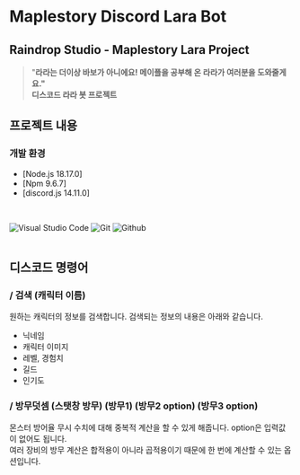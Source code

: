 # Maplestory Discord Lara Bot

<div align="center">
</div>

## Raindrop Studio - Maplestory Lara Project
> "**라라는 더이상 바보가 아니에요! 메이플을 공부해 온 라라가 여러분을 도와줄게요."** <br/> **디스코드 라라 봇 프로젝트**
## 프로젝트 내용
### 개발 환경
- [Node.js 18.17.0]
- [Npm 9.6.7]
- [discord.js 14.11.0]
<br/>

![Visual Studio Code](https://img.shields.io/badge/Visual%20Studio%20Code-007ACC?style=for-the-badge&logo=Visual%20Studio%20Code&logoColor=white)
![Git](https://img.shields.io/badge/Git-F05032?style=for-the-badge&logo=Git&logoColor=white)
![Github](https://img.shields.io/badge/GitHub-181717?style=for-the-badge&logo=GitHub&logoColor=white)   
</br>          

## 디스코드 명령어
###  / 검색 (캐릭터 이름)
원하는 캐릭터의 정보를 검색합니다. 검색되는 정보의 내용은 아래와 같습니다.
- 닉네임
- 캐릭터 이미지
- 레벨, 경험치
- 길드
- 인기도

### / 방무덧셈 (스탯창 방무) (방무1) (방무2 option) (방무3 option)
몬스터 방어율 무시 수치에 대해 중복적 계산을 할 수 있게 해줍니다. option은 입력값이 없어도 됩니다.<br> 
여러 장비의 방무 계산은 합적용이 아니라 곱적용이기 때문에 한 번에 계산할 수 있는 옵션입니다.
